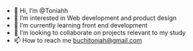 - 👋 Hi, I’m @Toniahh
- 👀 I’m interested in Web development and product design
- 🌱 I’m currently learning front end development
- 💞️ I’m looking to collaborate on projects relevant to my study
- 📫 How to reach me buchitoniah@gmail.com

<!---
Toniahh/Toniahh is a ✨ special ✨ repository because its `README.md` (this file) appears on your GitHub profile.
You can click the Preview link to take a look at your changes.
--->
